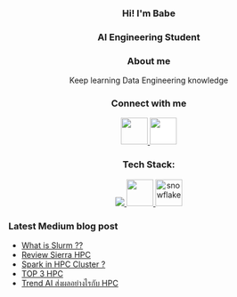 <h3 align="Center">Hi! I'm Babe</h3>
<h3 align="Center">AI Engineering Student</h3>
<h3 align="Center">About me</h3>
<p align="Center">Keep learning Data Engineering knowledge</p>

<h3 align="Center">Connect with me</h3>
<p align="Center">
<a href="https://www.linkedin.com/in/babebp/" target="blank">
<img src="https://cdn1.iconfinder.com/data/icons/logotypes/32/circle-linkedin-512.png" style="height: 3rem"/>
</a>
<a href="https://medium.com/@tpacharawut.work" target="blank">
<img src="https://cdn-icons-png.flaticon.com/512/5968/5968906.png" style="height: 3rem; background-color:white"/>
</a>
</p>

<h3 align="Center">Tech Stack:</h3>  
<p align="center">
  <a href="https://skillicons.dev">
    <img src="https://skillicons.dev/icons?i=python,scala,bash,gcp,aws,selenium,docker" />
    <img src="https://user-images.githubusercontent.com/25181517/184357834-eba1eee1-6074-4b9c-8ed3-5373868096cc.png" style="height: 3rem"/>
    <img src="https://cdn.icon-icons.com/icons2/2699/PNG/512/snowflake_logo_icon_167979.png" alt="snowflake"  style="height: 3rem"/>
  </a>
</p>

<h3>Latest Medium blog post</h3>

<!-- BLOG-POST-LIST:START -->
- [What is Slurm ??](https://medium.com/@babebpx/what-is-slurm-a1b48de51587?source=rss-8fef63e505a------2)
- [Review Sierra HPC](https://medium.com/@babebpx/review-sierra-hpc-e2f48792fad1?source=rss-8fef63e505a------2)
- [Spark in HPC Cluster ?](https://medium.com/@babebpx/spark-in-hpc-cluster-d4545ed034b5?source=rss-8fef63e505a------2)
- [TOP 3 HPC](https://medium.com/@babebpx/top-3-hpc-88b1ced4f6e1?source=rss-8fef63e505a------2)
- [Trend AI ส่งผลอย่างไรกับ HPC](https://medium.com/@babebpx/trend-ai-%E0%B8%AA%E0%B9%88%E0%B8%87%E0%B8%9C%E0%B8%A5%E0%B8%AD%E0%B8%A2%E0%B9%88%E0%B8%B2%E0%B8%87%E0%B9%84%E0%B8%A3%E0%B8%81%E0%B8%B1%E0%B8%9A-hpc-1387349d9348?source=rss-8fef63e505a------2)
<!-- BLOG-POST-LIST:END -->



